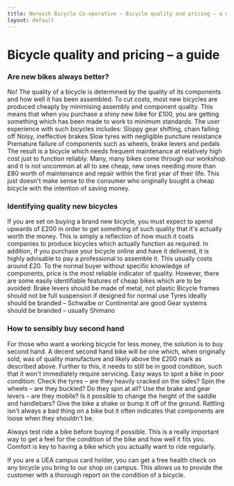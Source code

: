 ```yaml
---
title: Norwich Bicycle Co-operative – Bicycle quality and pricing – a guide
layout: default
---
```


# Bicycle quality and pricing – a guide

### Are new bikes always better?

No! The quality of a bicycle is determined by the quality of its components and how well it has been assembled. To cut costs, most new bicycles are produced cheaply by minimising assembly and component quality. This means that when you purchase a shiny new bike for £100, you are getting something which has been made to work to minimum standards. The user experience with such bicycles includes:
Sloppy gear shifting, chain falling off
Noisy, ineffective brakes
Slow tyres with negligible puncture resistance
Premature failure of components such as wheels, brake levers and pedals
The result is a bicycle which needs frequent maintenance at relatively high cost just to function reliably. Many, many bikes come through our workshop and it is not uncommon at all to see cheap, new ones needing more than £80 worth of maintenance and repair within the first year of their life. This just doesn't make sense to the consumer who originally bought a cheap bicycle with the intention of saving money.

### Identifying quality new bicycles

If you are set on buying a brand new bicycle, you must expect to spend upwards of £200 in order to get something of such quality that it's actually worth the money. This is simply a reflection of how much it costs companies to produce bicycles which actually function as required. In addition, if you purchase your bicycle online and have it delivered, it is highly advisable to pay a professional to assemble it. This usually costs around £20. To the normal buyer without specific knowledge of components, price is the most reliable indicator of quality. However, there are some easily identifiable features of cheap bikes which are to be avoided:
Brake levers should be made of metal, not plastic
Bicycle frames should not be full suspension if designed for normal use
Tyres ideally should be branded – Schwalbe or Continental are good
Gear systems should be branded – usually Shimano

### How to sensibly buy second hand

For those who want a working bicycle for less money, the solution is to buy second hand. A decent second hand bike will be one which, when originally sold, was of quality manufacture and likely above the £200 mark as described above. Further to this, it needs to still be in good condition, such that it won't immediately require servicing. Easy ways to spot a bike in poor condition:
Check the tyres – are they heavily cracked on the sides?
Spin the wheels – are they buckled? Do they spin at all?
Use the brake and gear levers – are they mobile?
Is it possible to change the height of the saddle and handlebars?
Give the bike a shake or bump it off of the ground. Rattling isn't always a bad thing on a bike but it often indicates that components are loose when they shouldn't be.

Always test ride a bike before buying if possible. This is a really important way to get a feel for the condition of the bike and how well it fits you. Comfort is key to having a bike which you actually want to ride regularly.

If you are a UEA campus card holder, you can get a free health check on any bicycle you bring to our shop on campus. This allows us to provide the customer with a thorough report on the condition of a bicycle.

